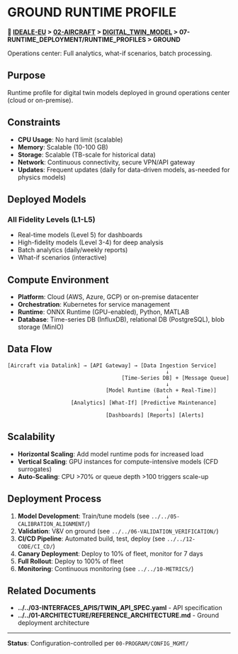 # GROUND RUNTIME PROFILE

**📍 [IDEALE-EU](../../../../) > [02-AIRCRAFT](../../../) > [DIGITAL_TWIN_MODEL](../../) > 07-RUNTIME_DEPLOYMENT/RUNTIME_PROFILES > GROUND**

Operations center: Full analytics, what-if scenarios, batch processing.

## Purpose

Runtime profile for digital twin models deployed in ground operations center (cloud or on-premise).

## Constraints

- **CPU Usage**: No hard limit (scalable)
- **Memory**: Scalable (10-100 GB)
- **Storage**: Scalable (TB-scale for historical data)
- **Network**: Continuous connectivity, secure VPN/API gateway
- **Updates**: Frequent updates (daily for data-driven models, as-needed for physics models)

## Deployed Models

### All Fidelity Levels (L1-L5)
- Real-time models (Level 5) for dashboards
- High-fidelity models (Level 3-4) for deep analysis
- Batch analytics (daily/weekly reports)
- What-if scenarios (interactive)

## Compute Environment

- **Platform**: Cloud (AWS, Azure, GCP) or on-premise datacenter
- **Orchestration**: Kubernetes for service management
- **Runtime**: ONNX Runtime (GPU-enabled), Python, MATLAB
- **Database**: Time-series DB (InfluxDB), relational DB (PostgreSQL), blob storage (MinIO)

## Data Flow

```
[Aircraft via Datalink] → [API Gateway] → [Data Ingestion Service]
                                                  ↓
                                    [Time-Series DB] + [Message Queue]
                                                  ↓
                               [Model Runtime (Batch + Real-Time)]
                                                  ↓
                    [Analytics] [What-If] [Predictive Maintenance]
                                                  ↓
                               [Dashboards] [Reports] [Alerts]
```

## Scalability

- **Horizontal Scaling**: Add model runtime pods for increased load
- **Vertical Scaling**: GPU instances for compute-intensive models (CFD surrogates)
- **Auto-Scaling**: CPU >70% or queue depth >100 triggers scale-up

## Deployment Process

1. **Model Development**: Train/tune models (see `../../05-CALIBRATION_ALIGNMENT/`)
2. **Validation**: V&V on ground (see `../../06-VALIDATION_VERIFICATION/`)
3. **CI/CD Pipeline**: Automated build, test, deploy (see `../../12-CODE/CI_CD/`)
4. **Canary Deployment**: Deploy to 10% of fleet, monitor for 7 days
5. **Full Rollout**: Deploy to 100% of fleet
6. **Monitoring**: Continuous monitoring (see `../../10-METRICS/`)

## Related Documents

- **../../03-INTERFACES_APIS/TWIN_API_SPEC.yaml** - API specification
- **../../01-ARCHITECTURE/REFERENCE_ARCHITECTURE.md** - Ground deployment architecture

---

**Status**: Configuration-controlled per `00-PROGRAM/CONFIG_MGMT/`
